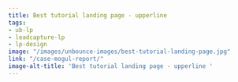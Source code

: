 ```yaml
---
title: Best tutorial landing page - upperline
tags:
- ub-lp
- leadcapture-lp
- lp-design
image: "/images/unbounce-images/best-tutorial-landing-page.jpg"
link: "/case-mogul-report/"
image-alt-title: 'Best tutorial landing page - upperline '
---
```



